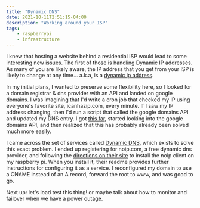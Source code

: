 ```yaml
---
title: "Dynamic DNS"
date: 2021-10-11T2:51:15-04:00
description: "Working around your ISP"
tags: 
    - raspberrypi
    - infrastructure
---
```


I knew that hosting a website behind a residential ISP would lead to some interesting new issues. The first of those is handling Dynamic IP addresses. As many of you are likely aware, the IP address that you get from your ISP is likely to change at any time... a.k.a, is a [dynamic ip address](https://support.opendns.com/hc/en-us/articles/227987827-What-is-a-Dynamic-IP-Address-). 

In my initial plans, I wanted to preserve some flexibility here, so I looked for a domain registrar & dns provider with an API and landed on google domains. I was imagining that I'd write a cron job that checked my IP using everyone's favorite site, icanhazip.com, every minute. If I saw my IP address changing, then I'd run a script that called the google domains API and updated my DNS entry. I got [this far](https://gist.github.com/danlopez/321458afbed68624d6098f8fa05d7cf7), started looking into the google domains API, and then realized that this has probably already been solved much more easily. 

I came across the set of services called [Dynamic DNS](https://www.cloudns.net/blog/what-is-dynamic-dns/), which exists to solve this exact problem.  I ended up registering for noip.com, a free dynamic dns provider, and following the [directions on their site](https://www.noip.com/support/knowledgebase/installing-the-linux-dynamic-update-client-on-ubuntu/) to install the noip client on my raspberry pi. When you install it, their readme provides further instructions for configuring it as a service. I reconfigured my domain to use a CNAME instead of an A record, forward the root to www, and was good to go. 

Next up: let's load test this thing! or maybe talk about how to monitor and failover when we have a power outage.
